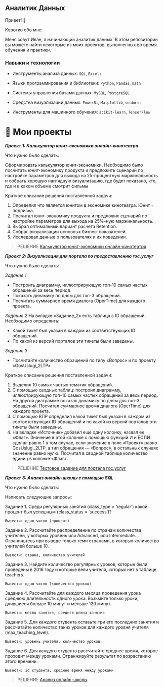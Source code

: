 ## Аналитик Данных 
Привет! :wave:

Коротко обо мне:

Меня зовут Иван, я начинающий аналитик данных. В этом репозитории вы можете найти некоторые из моих проектов, выполненных во время обучения и практики.

###  Навыки и технологии
* Инструменты анализа данных: `SQL`, `Excel:` 

* Языки программирования и библиотеки: `Python`, `Pandas`, `math`

* Системы управления базами данных: `MySQL`, `PostgreSQL`

* Средства визуализации данных: `PowerBi`, `Matplotlib`, `seaborn`

* Инструменты для машинного обучения: `scikit-learn`, `TensorFlow`

# :floppy_disk: Мои проекты 

***Проект 1: Калькулятор юнит-экономики онлайн-кинотеатра***

Что нужно было сделать:

Сформировать калькулятор юнит-экономики. 
Необходимо было посчитать юнит-экономику продукта и предложить сценарий по настройке параметров для выхода на 25-процентную маржинальность и собрать хорошую наглядную визуализацию, где будет показано, кто, где и в каком объеме смотрит фильмы

Краткое описание решения поставленной задачи:
1. Определил что является юнитом в экономике кинотеатра. Юнит = подписка.
2. Посчитал юнит-экономику продукта и предложил сценарий по настройке параметров для выхода на 25%-ную маржинальность.
3. Выбрал оптимальный вариант расчета Retention. 
4. Собрал визуализации основных бизнес-показателей.
5. Исследовал данные о пользователях и их поведении.

> РЕШЕНИЕ
[Калькулятор юнит-экономики онлайн-кинотеатра](https://disk.yandex.lt/d/4-5ceu9I-BT7ng)


***Проект 2: Визуализация для портала по предоставлению гос.услуг***

Что нужно было сделать:

_Задание 1_
* Построить диаграмму, иллюстрирующую топ-10 самых частых обращений за весь период.
* Показать динамику по дням для топ-3 обращений.
* Посчитать суммарное время диалога (OperTime) для каждого проекта.
  
_Задание 2_
На вкладке «Задание_2» есть таблица с ID обращений.
Необходимо определить:
* Какой тикет был указан в каждом из соответствующих ID обращений.
* По какой из версий порталов эти тикеты были заведены.

_Задание 3_
* Посчитайте количество обращений по типу «Вопрос» и по проекту «GosUslugi_2LTP»


Краткое описание решения поставленной задачи:

1. Выделил 10 самых частых тематик обращений.
2. С помощью сводных таблиц: построил диаграмму, иллюстрирующую топ-10 самых частых обращений за весь период. На другой диаграмме показал динамику по дням для топ-3 обращений. Посчитал суммарное время диалога (OperTime) для каждого проекта.
3. С помощью ВПР определил какой тикет был указан в каждом из соответствующих ID обращений и по какой из версий порталов эти тикеты были заведены.
4. На вкладке «Источник» добавил еще одну колонку, назвал ее «Флаг». Значение в этой колонке с помощью функций И и ЕСЛИ сделал равно 1 в том случае, если значение в поле «Проект» равно GosUslugi_2LTP, а тип обращения — «Вопрос», в остальных случаях значение равно нулю. Посчитал в сводной таблице количество единиц в колонке «Флаг».

> РЕШЕНИЕ
[Тестовое задание для портала гос.услуг](https://disk.yandex.lt/d/PGUOafqE-TuqXg)




***Проект 3:  Анализ онлайн-школы с помощью SQL***

Что нужно было сделать:

Написать следующие запросы:

Задание 1.
Среди регулярных занятий (class_type = ‘regular’) какой процент был успешным (class_status = ‘success’)?

`Вывести: одно число (процент)`

Задание 2.
Рассчитайте распределение по странам количества учителей, у которых уровень или Advanced, или Intermediate. Ограничьтесь при выводе только теми странами, в которых количество учителей больше 10.

`Вывести: страна, количество учителей`

Задание 3.
Найдите количество регулярных уроков, которые были проведены в 2016 году и которые вели учителя, которых нет в таблице teachers.

`Вывести: одно число (количество уроков)`

Задание 4.
Рассчитайте для каждого месяца проведения урока среднюю длительность одного урока. Возьмите только уроки, длившиеся больше 10 минут и меньше 120 минут.

`Вывести: месяц занятия, средняя длина занятия`

Задание 5.
Для каждого студента оставьте три его последних занятия и рассчитайте количество таких уроков для каждого уровня учителя (max_teaching_level).

`Вывести: уровень учителя, количество уроков`

Задание 6.
Для каждого студента рассчитайте среднее время, которое проходит между уроками. Отранжируйте результат по возрастанию этого времени.

`Вывести: id студента, среднее время между уроками`

> РЕШЕНИЕ
[Анализ онлайн-школы](https://disk.yandex.lt/i/K8CaSu7fxaOqwQ)


